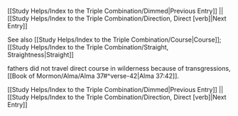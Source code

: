 [[Study Helps/Index to the Triple Combination/Dimmed|Previous Entry]]  ||  [[Study Helps/Index to the Triple Combination/Direction, Direct [verb]|Next Entry]]

 See also [[Study Helps/Index to the Triple Combination/Course|Course]]; [[Study Helps/Index to the Triple Combination/Straight, Straightness|Straight]]

 fathers did not travel direct course in wilderness because of transgressions, [[Book of Mormon/Alma/Alma 37#^verse-42|Alma 37:42]].

[[Study Helps/Index to the Triple Combination/Dimmed|Previous Entry]]  ||  [[Study Helps/Index to the Triple Combination/Direction, Direct [verb]|Next Entry]]